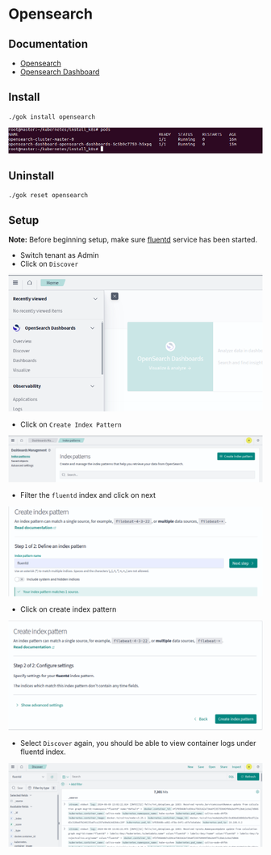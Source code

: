 # Opensearch

## Documentation
- [Opensearch](https://opensearch.org/docs/latest/install-and-configure/install-opensearch/helm/)
- [Opensearch Dashboard](https://artifacthub.io/packages/helm/opensearch-project-helm-charts/opensearch-dashboards)

## Install

```shell
./gok install opensearch
```

![img_5.png](img_5.png)

## Uninstall

```shell
./gok reset opensearch
```

## Setup

**Note:** Before beginning setup, make sure [fluentd](../fluentd/README.md) service has been started.

- Switch tenant as Admin
- Click on `Discover`

![img.png](img.png)

- Click on `Create Index Pattern`

![img_1.png](img_1.png)

- Filter the `fluentd` index and click on next

![img_2.png](img_2.png)

- Click on create index pattern

![img_3.png](img_3.png)

- Select `Discover` again, you should be able to view container logs under fluentd index.

![img_4.png](img_4.png)